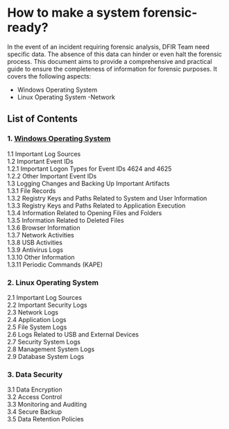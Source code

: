 # How to make a system forensic-ready?
In the event of an incident requiring forensic analysis, DFIR Team need specific data. The absence of this data can hinder or even halt the forensic process. This document aims to provide a comprehensive and practical guide to ensure the completeness of information for forensic purposes. It covers the following aspects:

- Windows Operating System
- Linux Operating System 
-Network
## List of Contents
### 1. [Windows Operating System ](https://) 
   1.1 Important Log Sources  
   1.2 Important Event IDs  
      1.2.1 Important Logon Types for Event IDs 4624 and 4625  
      1.2.2 Other Important Event IDs  
   1.3 Logging Changes and Backing Up Important Artifacts  
      1.3.1 File Records  
      1.3.2 Registry Keys and Paths Related to System and User Information  
      1.3.3 Registry Keys and Paths Related to Application Execution  
      1.3.4 Information Related to Opening Files and Folders  
      1.3.5 Information Related to Deleted Files  
      1.3.6 Browser Information  
      1.3.7 Network Activities  
      1.3.8 USB Activities  
      1.3.9 Antivirus Logs  
      1.3.10 Other Information  
      1.3.11 Periodic Commands (KAPE)
### 2. Linux Operating System  
   2.1 Important Log Sources  
   2.2 Important Security Logs  
   2.3 Network Logs  
   2.4 Application Logs  
   2.5 File System Logs  
   2.6 Logs Related to USB and External Devices  
   2.7 Security System Logs  
   2.8 Management System Logs  
   2.9 Database System Logs  
### 3. Data Security  
   3.1 Data Encryption  
   3.2 Access Control  
   3.3 Monitoring and Auditing  
   3.4 Secure Backup  
   3.5 Data Retention Policies
